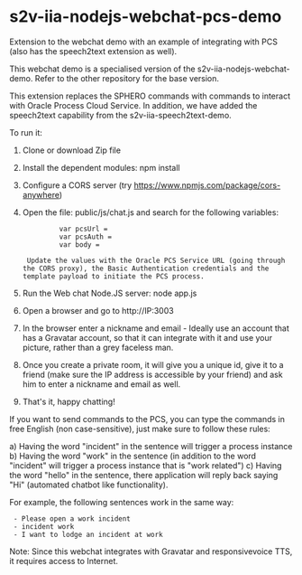 # s2v-iia-nodejs-webchat-pcs-demo
Extension to the webchat demo with an example of integrating with PCS (also has the speech2text extension as well).

This webchat demo is a specialised version of the s2v-iia-nodejs-webchat-demo. Refer to the other repository for the base version.

This extension replaces the SPHERO commands with commands to interact with Oracle Process Cloud Service. In addition, we have added the speech2text capability from the s2v-iia-speech2text-demo.

To run it:

1. Clone or download Zip file
2. Install the dependent modules: npm install
3. Configure a CORS server (try https://www.npmjs.com/package/cors-anywhere)
4. Open the file: public/js/chat.js and search for the following variables:

                var pcsUrl =
                var pcsAuth =
                var body =

        Update the values with the Oracle PCS Service URL (going through the CORS proxy), the Basic Authentication credentials and the template payload to initiate the PCS process.

4. Run the Web chat Node.JS server: node app.js
5. Open a browser and go to http://IP:3003
6. In the browser enter a nickname and email - Ideally use an account that has a Gravatar account, so that it can integrate with it and use your picture, rather than a grey faceless man.
7. Once you create a private room, it will give you a unique id, give it to a friend (make sure the IP address is accessible by your friend) and ask him to enter a nickname and email as well.
8. That's it, happy chatting!

If you want to send commands to the PCS, you can type the commands in free English (non case-sensitive), just make sure to follow these rules:

a) Having the word "incident" in the sentence will trigger a process instance
b) Having the word "work" in the sentence (in addition to the word "incident" will trigger a process instance that is "work related")
c) Having the word "hello" in the sentence, there application will reply back saying "Hi" (automated chatbot like functionality).

For example, the following sentences work in the same way:

     - Please open a work incident
     - incident work
     - I want to lodge an incident at work

Note: Since this webchat integrates with Gravatar and responsivevoice TTS, it requires access to Internet.

